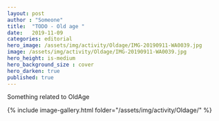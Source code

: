```yaml
---
layout: post
author : "Someone"
title:  "TODO - Old age "
date:   2019-11-09
categories: editorial
hero_image: /assets/img/activity/Oldage/IMG-20190911-WA0039.jpg
image: /assets/img/activity/Oldage/IMG-20190911-WA0039.jpg
hero_height: is-medium
hero_background_size : cover
hero_darken: true
published: true
---
```


Something related to OldAge

{% include image-gallery.html folder="/assets/img/activity/Oldage/" %}